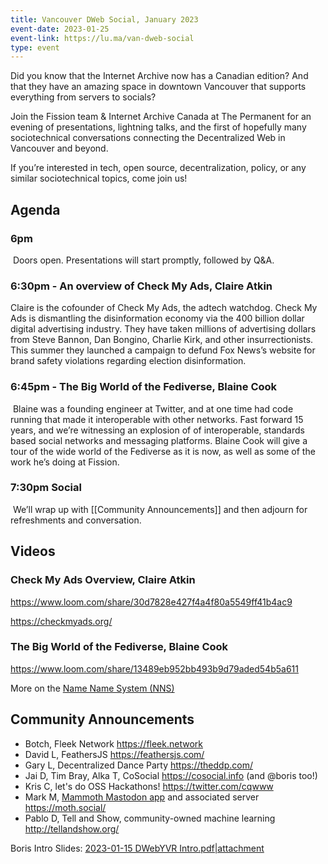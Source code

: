 ```yaml
---
title: Vancouver DWeb Social, January 2023
event-date: 2023-01-25
event-link: https://lu.ma/van-dweb-social
type: event
---
```


Did you know that the Internet Archive now has a Canadian edition? And that they have an amazing space in downtown Vancouver that supports everything from servers to socials?

​Join the Fission team & Internet Archive Canada at The Permanent for an evening of presentations, lightning talks, and the first of hopefully many sociotechnical conversations connecting the Decentralized Web in Vancouver and beyond.

​If you’re interested in tech, open source, decentralization, policy, or any similar sociotechnical topics, come join us!

## ​Agenda

### ​6pm
​
Doors open. Presentations will start promptly, followed by Q&A.

### ​6:30pm - An overview of Check My Ads, Claire Atkin

​Claire is the cofounder of Check My Ads, the adtech watchdog. Check My Ads is dismantling the disinformation economy via the 400 billion dollar digital advertising industry. They have taken millions of advertising dollars from Steve Bannon, Dan Bongino, Charlie Kirk, and other insurrectionists. This summer they launched a campaign to defund Fox News’s website for brand safety violations regarding election disinformation.

### ​6:45pm - The Big World of the Fediverse, Blaine Cook
​
Blaine was a founding engineer at Twitter, and at one time had code running that made it interoperable with other networks. Fast forward 15 years, and we’re witnessing an explosion of of interoperable, standards based social networks and messaging platforms. Blaine Cook will give a tour of the wide world of the Fediverse as it is now, as well as some of the work he’s doing at Fission.

### ​7:30pm Social
​
We’ll wrap up with [[Community Announcements]] and then adjourn for refreshments and conversation.

## Videos

### Check My Ads Overview, Claire Atkin

https://www.loom.com/share/30d7828e427f4a4f80a5549ff41b4ac9

https://checkmyads.org/

### The Big World of the Fediverse, Blaine Cook

https://www.loom.com/share/13489eb952bb493b9d79aded54b5a611

More on the [Name Name System (NNS)](https://talk.fission.codes/t/nns-the-name-name-system/3684)

## Community Announcements

* Botch, Fleek Network https://fleek.network
* David L, FeathersJS https://feathersjs.com/
* Gary L, Decentralized Dance Party https://theddp.com/
* Jai D, Tim Bray, Alka T,  CoSocial https://cosocial.info (and @boris too!)
* Kris C, let's do OSS Hackathons! https://twitter.com/cqwww
* Mark M, [Mammoth Mastodon app](https://mastodon.social/@JPEGuin/109756759819116790) and associated server https://moth.social/
* Pablo D, Tell and Show, community-owned machine learning http://tellandshow.org/

Boris Intro Slides: [2023-01-15 DWebYVR Intro.pdf|attachment](https://bafybeiaeff4zfbwl3nijmpqv3qm43zeh7d764vqaidtwa5ass7g3sslt24.ipfs.w3s.link/?filename=2023-01-15+DWebYVR+Intro.pdf)